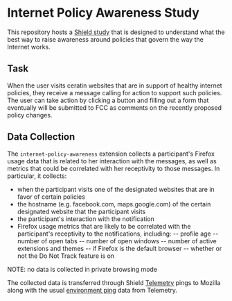 # Internet Policy Awareness Study
This repository hosts a [Shield study](https://wiki.mozilla.org/Firefox/Shield/Shield_Studies) that is designed to understand what the best way to raise awareness around policies that govern the way the Internet works.

## Task
When the user visits ceratin websites that are in support of healthy internet policies, they receive a message calling for action to support such policies. The user can take action by clicking a button and filling out a form that eventually will be submitted to FCC as comments on the recently proposed policy changes.

## Data Collection
The `internet-policy-awareness` extension collects a participant's Firefox usage data that is related to her interaction with the messages, as well as metrics that could be correlated with her receptivity to those messages. In particular, it collects:

- when the participant visits one of the designated websites that are in favor of certain policies
- the hostname (e.g. facebook.com, maps.google.com) of the certain designated website that the participant visits
- the participant's interaction with the notification
- Firefox usage metrics that are likely to be correlated with the participant's receptivity to the notifications, including:
	-- profile age
	-- number of open tabs
	-- number of open windows
	-- number of active extensions and themes
	-- if Firefox is the default browser
	-- whether or not the Do Not Track feature is on


NOTE: no data is collected in private browsing mode

The collected data is transferred through Shield [Telemetry](https://wiki.mozilla.org/T\elemetry) pings to Mozilla along with the usual [environment ping](http://gecko.readthedocs.io/en/latest/toolkit/components/telemetry/telemetry/data/environment.html) data from Telemetry. 
